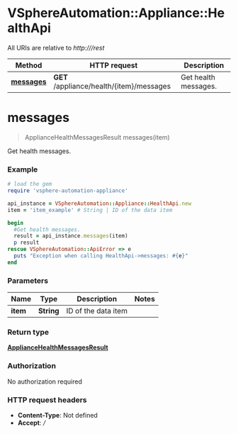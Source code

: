 # VSphereAutomation::Appliance::HealthApi

All URIs are relative to *http:///rest*

Method | HTTP request | Description
------------- | ------------- | -------------
[**messages**](HealthApi.md#messages) | **GET** /appliance/health/{item}/messages | Get health messages.


# **messages**
> ApplianceHealthMessagesResult messages(item)

Get health messages.

### Example
```ruby
# load the gem
require 'vsphere-automation-appliance'

api_instance = VSphereAutomation::Appliance::HealthApi.new
item = 'item_example' # String | ID of the data item

begin
  #Get health messages.
  result = api_instance.messages(item)
  p result
rescue VSphereAutomation::ApiError => e
  puts "Exception when calling HealthApi->messages: #{e}"
end
```

### Parameters

Name | Type | Description  | Notes
------------- | ------------- | ------------- | -------------
 **item** | **String**| ID of the data item | 

### Return type

[**ApplianceHealthMessagesResult**](ApplianceHealthMessagesResult.md)

### Authorization

No authorization required

### HTTP request headers

 - **Content-Type**: Not defined
 - **Accept**: */*



